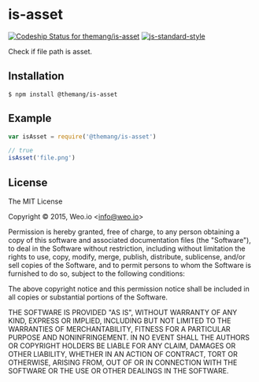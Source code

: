 
# is-asset

[ ![Codeship Status for themang/is-asset](https://img.shields.io/codeship/590699c0-108a-0133-fd3b-5a9b1173a114/master.svg)](https://codeship.com/projects/92052) [![js-standard-style](https://img.shields.io/badge/code%20style-standard-brightgreen.svg?style=flat)](https://github.com/feross/standard)

Check if file path is asset.

## Installation

    $ npm install @themang/is-asset

## Example

```js
var isAsset = require('@themang/is-asset')

// true
isAsset('file.png')
```

## License

The MIT License

Copyright &copy; 2015, Weo.io &lt;info@weo.io&gt;

Permission is hereby granted, free of charge, to any person obtaining a copy of this software and associated documentation files (the "Software"), to deal in the Software without restriction, including without limitation the rights to use, copy, modify, merge, publish, distribute, sublicense, and/or sell copies of the Software, and to permit persons to whom the Software is furnished to do so, subject to the following conditions:

The above copyright notice and this permission notice shall be included in all copies or substantial portions of the Software.

THE SOFTWARE IS PROVIDED "AS IS", WITHOUT WARRANTY OF ANY KIND, EXPRESS OR IMPLIED, INCLUDING BUT NOT LIMITED TO THE WARRANTIES OF MERCHANTABILITY, FITNESS FOR A PARTICULAR PURPOSE AND NONINFRINGEMENT. IN NO EVENT SHALL THE AUTHORS OR COPYRIGHT HOLDERS BE LIABLE FOR ANY CLAIM, DAMAGES OR OTHER LIABILITY, WHETHER IN AN ACTION OF CONTRACT, TORT OR OTHERWISE, ARISING FROM, OUT OF OR IN CONNECTION WITH THE SOFTWARE OR THE USE OR OTHER DEALINGS IN THE SOFTWARE.
